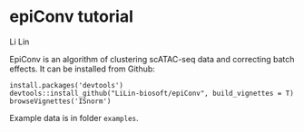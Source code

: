 # epiConv tutorial
Li Lin<br>

EpiConv is an algorithm of clustering scATAC-seq data and correcting batch effects. It can be installed from Github:<br>
```
install.packages('devtools')  
devtools::install_github("LiLin-biosoft/epiConv", build_vignettes = T)
browseVignettes('ISnorm')
```
Example data is in folder `examples`.

